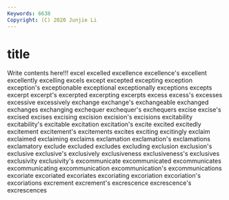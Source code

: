 ```yaml
---
Keywords: 6638
Copyright: (C) 2020 Junjie Li
---
```


# title

Write contents here!!!
excel 
excelled 
excellence 
excellence's 
excellent 
excellently 
excelling
excels 
except 
excepted 
excepting 
exception 
exception's 
exceptionable 
exceptional 
exceptionally 
exceptions
excepts 
excerpt 
excerpt's 
excerpted 
excerpting 
excerpts 
excess 
excess's 
excesses 
excessive
excessively 
exchange 
exchange's 
exchangeable 
exchanged 
exchanges 
exchanging 
exchequer 
exchequer's 
exchequers
excise 
excise's 
excised 
excises 
excising 
excision 
excision's 
excisions 
excitability 
excitability's
excitable 
excitation 
excitation's 
excite 
excited 
excitedly 
excitement 
excitement's 
excitements 
excites
exciting 
excitingly 
exclaim 
exclaimed 
exclaiming 
exclaims 
exclamation 
exclamation's 
exclamations 
exclamatory
exclude 
excluded 
excludes 
excluding 
exclusion 
exclusion's 
exclusive 
exclusive's 
exclusively 
exclusiveness
exclusiveness's 
exclusives 
exclusivity 
exclusivity's 
excommunicate 
excommunicated 
excommunicates 
excommunicating 
excommunication 
excommunication's
excommunications 
excoriate 
excoriated 
excoriates 
excoriating 
excoriation 
excoriation's 
excoriations 
excrement 
excrement's
excrescence 
excrescence's 
excrescences 
